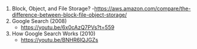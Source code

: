 1. Block, Object, and File Storage?
    -https://aws.amazon.com/compare/the-difference-between-block-file-object-storage/
2. Google Search (2008)
    - https://youtu.be/6x0cAzQ7PVs?t=559
3. How Google Search Works (2010)
    - https://youtu.be/BNHR6IQJGZs